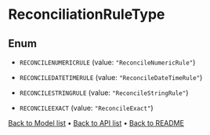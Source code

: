 

# ReconciliationRuleType

## Enum


* `RECONCILENUMERICRULE` (value: `"ReconcileNumericRule"`)

* `RECONCILEDATETIMERULE` (value: `"ReconcileDateTimeRule"`)

* `RECONCILESTRINGRULE` (value: `"ReconcileStringRule"`)

* `RECONCILEEXACT` (value: `"ReconcileExact"`)



[Back to Model list](../README.md#documentation-for-models) &#8226; [Back to API list](../README.md#documentation-for-api-endpoints) &#8226; [Back to README](../README.md)


